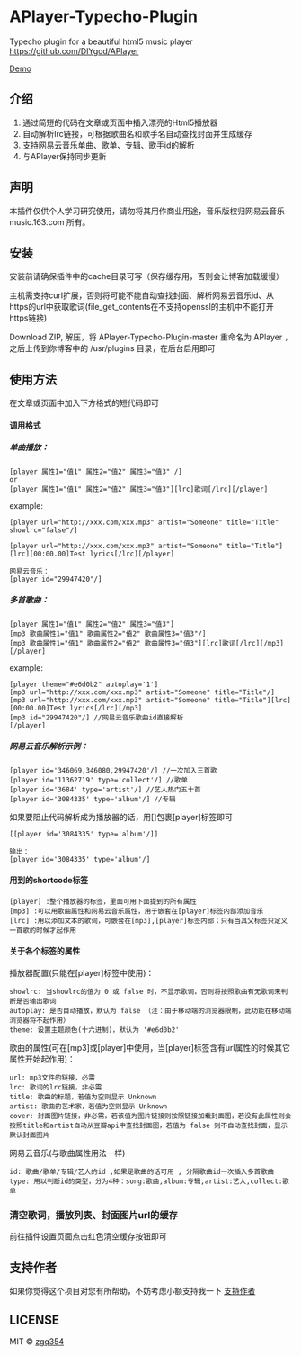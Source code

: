 # APlayer-Typecho-Plugin
Typecho plugin for a beautiful html5 music player https://github.com/DIYgod/APlayer 

[Demo](http://blog.izgq.net/archives/456/)

## 介绍
1. 通过简短的代码在文章或页面中插入漂亮的Html5播放器
2. 自动解析lrc链接，可根据歌曲名和歌手名自动查找封面并生成缓存
3. 支持网易云音乐单曲、歌单、专辑、歌手id的解析
4. 与APlayer保持同步更新

## 声明
本插件仅供个人学习研究使用，请勿将其用作商业用途，音乐版权归网易云音乐 music.163.com 所有。

## 安装
安装前请确保插件中的cache目录可写（保存缓存用，否则会让博客加载缓慢）

主机需支持curl扩展，否则将可能不能自动查找封面、解析网易云音乐id、从https的url中获取歌词(file_get_contents在不支持openssl的主机中不能打开https链接)

Download ZIP, 解压，将 APlayer-Typecho-Plugin-master 重命名为 APlayer ，之后上传到你博客中的 /usr/plugins 目录，在后台启用即可

## 使用方法
在文章或页面中加入下方格式的短代码即可

#### 调用格式

##### 单曲播放：
```
[player 属性1="值1" 属性2="值2" 属性3="值3" /]
or
[player 属性1="值1" 属性2="值2" 属性3="值3"][lrc]歌词[/lrc][/player]
```

example:
```
[player url="http://xxx.com/xxx.mp3" artist="Someone" title="Title" showlrc="false"/]

[player url="http://xxx.com/xxx.mp3" artist="Someone" title="Title"][lrc][00:00.00]Test lyrics[/lrc][/player]

网易云音乐：
[player id="29947420"/]

```


##### 多首歌曲：

```
[player 属性1="值1" 属性2="值2" 属性3="值3"]
[mp3 歌曲属性1="值1" 歌曲属性2="值2" 歌曲属性3="值3"/]
[mp3 歌曲属性1="值1" 歌曲属性2="值2" 歌曲属性3="值3"][lrc]歌词[/lrc][/mp3]
[/player]
```

example:
```
[player theme="#e6d0b2" autoplay='1']
[mp3 url="http://xxx.com/xxx.mp3" artist="Someone" title="Title"/]
[mp3 url="http://xxx.com/xxx.mp3" artist="Someone" title="Title"][lrc][00:00.00]Test lyrics[/lrc][/mp3]
[mp3 id="29947420"/] //网易云音乐歌曲id直接解析
[/player]
```

##### 网易云音乐解析示例：
```
[player id='346069,346080,29947420'/] //一次加入三首歌
[player id='11362719' type='collect'/] //歌单
[player id='3684' type='artist'/] //艺人热门五十首
[player id='3084335' type='album'/] //专辑

```

如果要阻止代码解析成为播放器的话，用[]包裹[player]标签即可

```
[[player id='3084335' type='album'/]]

输出：
[player id='3084335' type='album'/]
```

#### 用到的shortcode标签
```
[player] :整个播放器的标签，里面可用下面提到的所有属性
[mp3] :可以用歌曲属性和网易云音乐属性，用于嵌套在[player]标签内部添加音乐
[lrc] :用以添加文本的歌词，可嵌套在[mp3],[player]标签内部；只有当其父标签只定义一首歌的时候才起作用
```

#### 关于各个标签的属性
播放器配置(只能在[player]标签中使用)：
```
showlrc: 当showlrc的值为 0 或 false 时，不显示歌词，否则将按照歌曲有无歌词来判断是否输出歌词
autoplay: 是否自动播放，默认为 false （注：由于移动端的浏览器限制，此功能在移动端浏览器将不起作用）
theme: 设置主题颜色(十六进制)，默认为 '#e6d0b2' 
```
歌曲的属性(可在[mp3]或[player]中使用，当[player]标签含有url属性的时候其它属性开始起作用)：
```
url: mp3文件的链接，必需
lrc: 歌词的lrc链接，非必需
title: 歌曲的标题，若值为空则显示 Unknown
artist: 歌曲的艺术家，若值为空则显示 Unknown
cover: 封面图片链接，非必需，若该值为图片链接则按照链接加载封面图，若没有此属性则会按照title和artist自动从豆瓣api中查找封面图，若值为 false 则不自动查找封面，显示默认封面图片
```
网易云音乐(与歌曲属性用法一样)
```
id: 歌曲/歌单/专辑/艺人的id ,如果是歌曲的话可用 , 分隔歌曲id一次插入多首歌曲
type: 用以判断id的类型，分为4种：song:歌曲,album:专辑,artist:艺人,collect:歌单
```

### 清空歌词，播放列表、封面图片url的缓存

前往插件设置页面点击红色清空缓存按钮即可

## 支持作者
如果你觉得这个项目对您有所帮助，不妨考虑小额支持我一下
[支持作者](http://blog.izgq.net/donate.html)

## LICENSE

MIT © [zgq354](https://github.com/zgq354/)
